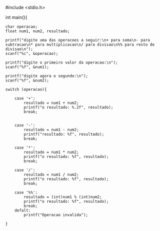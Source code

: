 #include <stdio.h>

int main(){
	
	char operacao;
	float num1, num2, resultado;
	
	printf("digite uma das operacoes a seguir:\n+ para soma\n- para subtracao\n* para multiplicacao\n/ para divisao\n%% para resto de divisao\n");
	scanf("%c", &operacao);
	
	printf("digite o primeiro valor da operacao:\n");
	scanf("%f", &num1);
	
	printf("digite agora o segundo:\n");
	scanf("%f", &num2);
	
	switch (operacao){
		
		case '+':
			resultado = num1 + num2;
			printf("o resultado: %.2f", resultado);
			break;
		
	
		case '-':
			resultado = num1 - num2;
			printf("resultado: %f", resultado);
			break;
	
		case '*':
			resultado = num1 * num2;
			printf("o resultado: %f", resultado);
			break;
	
		case '/':
			resultado = num1 / num2;
			printf("o resultado: %f", resultado);
			break;
	
		case '%%':
			resultado = (int)num1 % (int)num2;
			printf("o resultado: %f", resultado);
			break;
		defalt:
			printf("Operacao invalida");
	
	}
		
